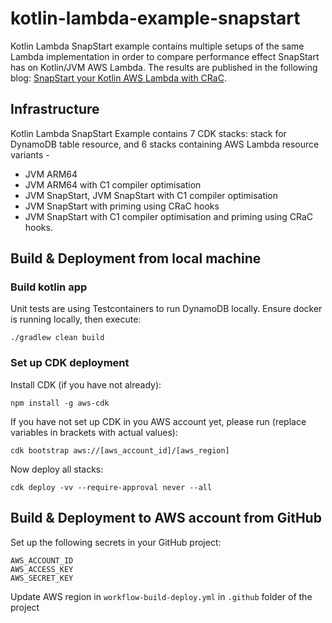 # kotlin-lambda-example-snapstart

Kotlin Lambda SnapStart example contains multiple setups of the same Lambda implementation in order to compare performance effect SnapStart has on Kotlin/JVM AWS Lambda. The results are published in the following blog: [SnapStart your Kotlin AWS Lambda with CRaC](https://medium.com/@elenavanengelen/snapstart-your-kotlin-aws-lambda-with-crac-e253c8a376cb). 

## Infrastructure
Kotlin Lambda SnapStart Example contains 7 CDK stacks: stack for DynamoDB table resource, and 6 stacks containing AWS Lambda resource variants - 
- JVM ARM64 
- JVM ARM64 with C1 compiler optimisation
- JVM SnapStart, JVM SnapStart with C1 compiler optimisation
- JVM SnapStart with priming using CRaC hooks
- JVM SnapStart with C1 compiler optimisation and priming using CRaC hooks.

## Build & Deployment from local machine
### Build kotlin app
Unit tests are using Testcontainers to run DynamoDB locally.
Ensure docker is running locally, then execute:
```
./gradlew clean build
```
### Set up CDK deployment

Install CDK (if you have not already):
```
npm install -g aws-cdk
```

If you have not set up CDK in you AWS account yet, please run (replace variables in brackets with actual values):
```
cdk bootstrap aws://[aws_account_id]/[aws_region]
```

Now deploy all stacks:
```
cdk deploy -vv --require-approval never --all
```

## Build & Deployment to AWS account from GitHub
Set up the following secrets in your GitHub project:
```
AWS_ACCOUNT_ID
AWS_ACCESS_KEY
AWS_SECRET_KEY
```
Update AWS region in `workflow-build-deploy.yml` in `.github` folder of the project

